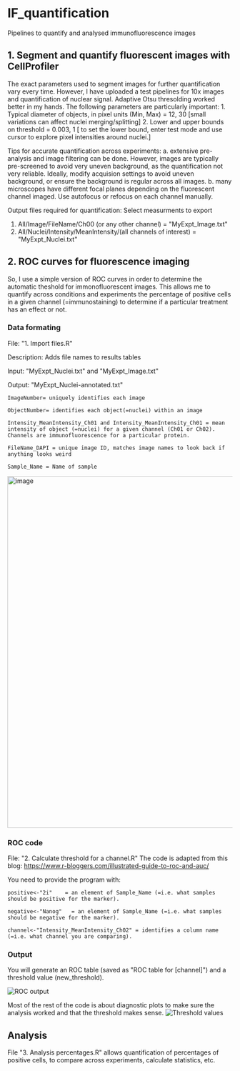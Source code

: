 # IF_quantification
Pipelines to quantify and analysed immunofluorescence images

## 1. Segment and quantify fluorescent images with CellProfiler
The exact parameters used to segment images for further quantification vary every time. However, I have uploaded a test pipelines for 10x images and quantification of nuclear signal. Adaptive Otsu thresolding worked better in my hands. The following parameters are particularly important:
    1. Typical diameter of objects, in pixel units (Min, Max) = 12, 30 [small variations can affect nuclei merging/splitting]
    2. Lower and upper bounds on threshold = 0.003, 1 [ to set the lower bound, enter test mode and use cursor to explore pixel intensities around nuclei.]

Tips for accurate quantification across experiments:
  a. extensive pre-analysis and image filtering can be done. However, images are typically pre-screened to avoid very uneven background, as the quantification not very reliable. Ideally, modify acquision settings to avoid uneven background, or ensure the background is regular across all images.
  b. many microscopes have different focal planes depending on the fluorescent channel imaged. Use autofocus or refocus on each channel manually. 
  
Output files required for quantification: Select measurments to export 
1. All/Image/FileName/Ch00 (or any other channel) = "MyExpt_Image.txt"
2. All/Nuclei/Intensity/MeanIntensity/(all channels of interest) = "MyExpt_Nuclei.txt"
  
## 2.  ROC curves for fluorescence imaging
So, I use a simple version of ROC curves in order to determine the automatic theshold for immonofluorescent images. This allows me to quantify across conditions and experiments the percentage of positive cells in a given channel (=immunostaining) to determine if a particular treatment has an effect or not.

### Data formating
File: "1. Import files.R"

Description: Adds file names to results tables

Input: "MyExpt_Nuclei.txt" and "MyExpt_Image.txt"

Output: "MyExpt_Nuclei-annotated.txt"

    ImageNumber= uniquely identifies each image

    ObjectNumber= identifies each object(=nuclei) within an image

    Intensity_MeanIntensity_Ch01 and Intensity_MeanIntensity_Ch01 = mean intensity of object (=nuclei) for a given channel (Ch01 or Ch02). Channels are immunofluorescence for a particular protein.

    FileName_DAPI = unique image ID, matches image names to look back if anything looks weird

    Sample_Name = Name of sample

<img width="788" alt="image" src="https://user-images.githubusercontent.com/61800079/109635160-f648f800-7b41-11eb-8799-a76fa5446081.png">

### ROC code
File: "2. Calculate threshold for a channel.R"
The code is adapted from this blog: https://www.r-bloggers.com/illustrated-guide-to-roc-and-auc/

You need to provide the program with:

    positive<-"2i"    = an element of Sample_Name (=i.e. what samples should be positive for the marker).

    negative<-"Nanog"   = an element of Sample_Name (=i.e. what samples should be negative for the marker).

    channel<-"Intensity_MeanIntensity_Ch02" = identifies a column name (=i.e. what channel you are comparing). 

### Output
You will generate an ROC table (saved as "ROC table for [channel]") and a threshold value (new_threshold). 

![ROC output](https://user-images.githubusercontent.com/61800079/109636458-850a4480-7b43-11eb-9d04-4b160cfdb80b.png)


Most of the rest of the code is about diagnostic plots to make sure the analysis worked and that the threshold makes sense.
![Threshold values](https://user-images.githubusercontent.com/61800079/109636542-9d7a5f00-7b43-11eb-93a2-9f9f97d51b72.png)

## Analysis 
File "3. Analysis percentages.R" allows quantification of percentages of positive cells, to compare across experiments, calculate statistics, etc.
